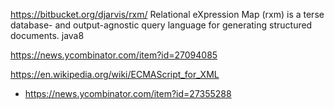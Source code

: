 https://bitbucket.org/djarvis/rxm/ Relational eXpression Map (rxm) is a terse database- and output-agnostic query language for generating structured documents. java8


https://news.ycombinator.com/item?id=27094085

https://en.wikipedia.org/wiki/ECMAScript_for_XML
* https://news.ycombinator.com/item?id=27355288
